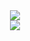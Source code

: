 <div align="center">
  <img src="https://github-readme-stats.vercel.app/api?username=TomVer99&count_private=true&show_icons=true&theme=dark"/>
  <br>
  <img src="https://github-readme-stats.vercel.app/api/top-langs/?username=TomVer99&theme=dark&layout=compact&count_private=true"/>
</div>
